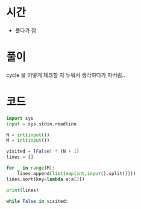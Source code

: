 # 시간 
- 풀다가 잠

# 풀이
cycle 을 어떻게 체크할 지 누워서 생각하다가 자버림..

# 코드
```python
import sys
input = sys.stdin.readline

N = int(input())
M = int(input())

visited = [False] * (N + 1)
lines = []

for _ in range(M):
    lines.append(list(map(int,input().split())))
lines.sort(key=lambda a:a[2])

print(lines)

while False in visited:
    
```